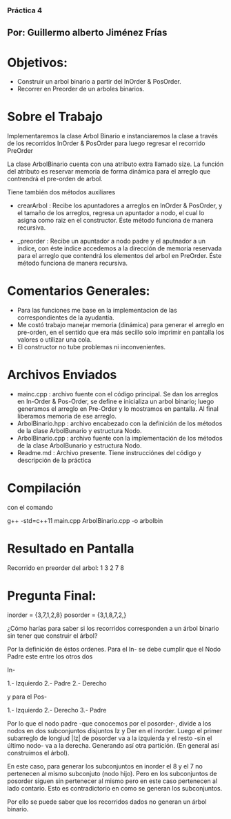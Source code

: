 ### Práctica 4
## Por: Guillermo alberto Jiménez Frías

# Objetivos:
- Construir un arbol binario a partir del InOrder & PosOrder.
- Recorrer en Preorder de un arboles binarios.

# Sobre el Trabajo
Implementaremos la clase Arbol Binario e instanciaremos la clase a través de los recorridos InOrder & PosOrder para luego regresar el recorrido PreOrder

La clase ArbolBinario cuenta con una atributo extra llamado size. La función del atributo es reservar memoria de forma dinámica para el arreglo que contrendrá el pre-orden de arbol.

Tiene también dos métodos auxiliares
- crearArbol : Recibe los apuntadores a arreglos en InOrder & PosOrder, y el tamaño de los arreglos, regresa un apuntador a nodo, el cual lo asigna como raiz en el constructor.
Éste método funciona de manera recursiva.

- _preorder : Recibe un apuntador a nodo padre y el aputnador a un índice, con éste indice accedemos a la dirección de memoria reservada para el arreglo que contendrá los elementos del arbol en PreOrder.
Éste método funciona de manera recursiva.

# Comentarios Generales:
- Para las funciones me base en la implementacion de las correspondientes de la ayudantía.
- Me costó trabajo manejar memoria (dinámica) para generar el arreglo en pre-orden, en el sentido que era más secillo solo imprimir en pantalla los valores o utilizar una cola.
- El constructor no tube problemas ni inconvenientes.

# Archivos Enviados
- mainc.cpp : archivo fuente con el código principal. Se dan los arreglos en In-Order & Pos-Order, se define e inicializa un arbol binario; luego generamos el arreglo en Pre-Order y lo mostramos en pantalla. Al final liberamos memoria de ese arreglo.
- ArbolBinario.hpp : archivo encabezado con la definición de los métodos de la clase ArbolBunario y estructura Nodo.
- ArbolBinario.cpp : archivo fuente con la implementación de los métodos de la clase ArbolBunario y estructura Nodo.
- Readme.md : Archivo presente. Tiene instrucciónes del código y descripción de la práctica

# Compilación
con el comando

g++ -std=c++11 main.cpp ArbolBinario.cpp -o arbolbin

# Resultado en Pantalla
Recorrido en preorder del arbol:
1 3 2 7 8


# Pregunta Final:

inorder = {3,7,1,2,8}
posorder = {3,1,8,7,2,}

¿Cómo harías para saber si los recorridos corresponden a un árbol binario sin tener que construir el árbol?

Por la definición de éstos ordenes. Para el In- se debe cumplir que el Nodo Padre este entre los otros dos

In- 

1.- Izquierdo
2.- Padre
2.- Derecho

y para el Pos-

1.- Izquierdo
2.- Derecho
3.- Padre

Por lo que el nodo padre -que conocemos por el posorder-, divide a los nodos en dos subconjuntos disjuntos Iz y Der en el inorder.
Luego el primer subarreglo de longiud |Iz| de posorder va a la izquierda y el resto -sin el último nodo- va a la derecha. Generando así otra partición.
(En general así construimos el árbol).

En este caso, para generar los subconjuntos en inorder el 8 y el 7 no pertenecen al mismo subconjuto (nodo hijo). Pero en los subconjuntos de posorder siguen sin pertenecer al mismo pero en este caso pertenecen al lado contario. Esto es contradictorio en como se generan los subconjuntos.

Por ello se puede saber que los recorridos dados no generan un árbol binario.
